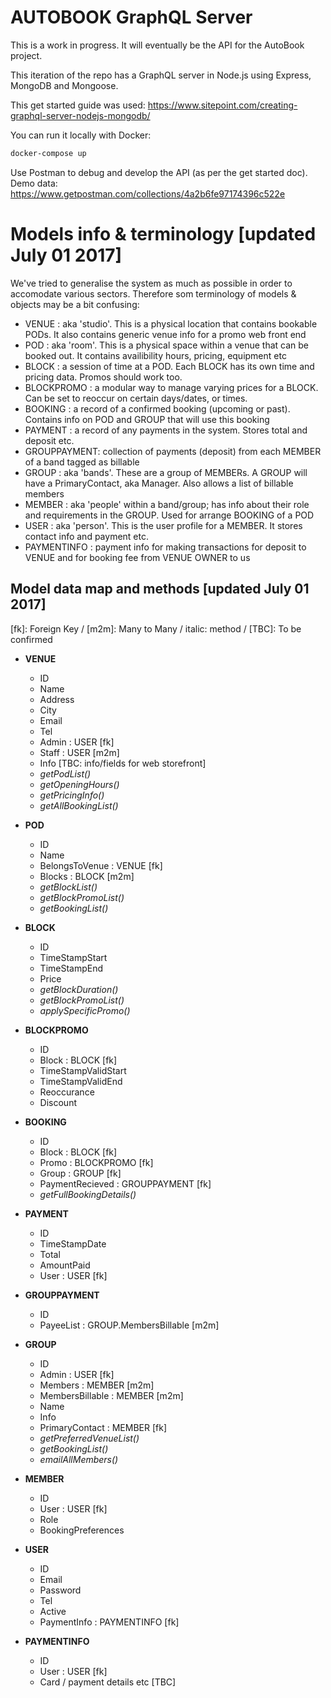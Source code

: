 # AUTOBOOK GraphQL Server

This is a work in progress. It will eventually be the API for the AutoBook project.

This iteration of the repo has a GraphQL server in Node.js using Express, MongoDB and Mongoose. 

This get started guide was used: https://www.sitepoint.com/creating-graphql-server-nodejs-mongodb/ 

You can run it locally with Docker:

```bash
docker-compose up
```

Use Postman to debug and develop the API (as per the get started doc). Demo data: https://www.getpostman.com/collections/4a2b6fe97174396c522e


# Models info & terminology [updated July 01 2017]

We've tried to generalise the system as much as possible in order to accomodate various sectors. Therefore som terminology of models & objects may be a bit confusing:

* VENUE       : aka 'studio'. This is a physical location that contains bookable PODs. It also contains generic venue info for a promo web front end
* POD         : aka 'room'. This is a physical space within a venue that can be booked out. It contains availibility hours, pricing, equipment etc
* BLOCK       : a session of time at a POD. Each BLOCK has its own time and pricing data. Promos should work too.
* BLOCKPROMO  : a modular way to manage varying prices for a BLOCK. Can be set to reoccur on certain days/dates, or times.
* BOOKING     : a record of a confirmed booking (upcoming or past). Contains info on POD and GROUP that will use this booking 
* PAYMENT     : a record of any payments in the system. Stores total and deposit etc.
* GROUPPAYMENT: collection of payments (deposit) from each MEMBER of a band tagged as billable
* GROUP       : aka 'bands'. These are a group of MEMBERs. A GROUP will have a PrimaryContact, aka Manager. Also allows a list of billable members
* MEMBER      : aka 'people' within a band/group; has info about their role and requirements in the GROUP. Used for arrange BOOKING of a POD
* USER        : aka 'person'. This is the user profile for a MEMBER. It stores contact info and payment etc. 
* PAYMENTINFO : payment info for making transactions for deposit to VENUE and for booking fee from VENUE OWNER to us


## Model data map and methods [updated July 01 2017]
[fk]: Foreign Key / [m2m]: Many to Many / italic: method / [TBC]: To be confirmed

* __VENUE__
  * ID
  * Name
  * Address
  * City
  * Email
  * Tel
  * Admin : USER [fk]
  * Staff : USER [m2m]
  * Info [TBC: info/fields for web storefront]
  * _getPodList()_
  * _getOpeningHours()_
  * _getPricingInfo()_
  * _getAllBookingList()_

* __POD__
  * ID
  * Name
  * BelongsToVenue : VENUE [fk]
  * Blocks : BLOCK [m2m]
  * _getBlockList()_
  * _getBlockPromoList()_
  * _getBookingList()_

* __BLOCK__
  * ID
  * TimeStampStart
  * TimeStampEnd
  * Price
  * _getBlockDuration()_
  * _getBlockPromoList()_
  * _applySpecificPromo()_

* __BLOCKPROMO__
  * ID
  * Block : BLOCK [fk]
  * TimeStampValidStart
  * TimeStampValidEnd
  * Reoccurance
  * Discount

* __BOOKING__
  * ID
  * Block : BLOCK [fk]
  * Promo : BLOCKPROMO [fk]
  * Group : GROUP [fk]
  * PaymentRecieved : GROUPPAYMENT [fk]
  * _getFullBookingDetails()_

* __PAYMENT__
  * ID
  * TimeStampDate
  * Total
  * AmountPaid
  * User : USER [fk]

* __GROUPPAYMENT__
  * ID
  * PayeeList : GROUP.MembersBillable [m2m]

* __GROUP__
  * ID
  * Admin : USER [fk]
  * Members : MEMBER [m2m]
  * MembersBillable : MEMBER [m2m]
  * Name
  * Info
  * PrimaryContact : MEMBER [fk]
  * _getPreferredVenueList()_
  * _getBookingList()_
  * _emailAllMembers()_

* __MEMBER__
  * ID
  * User : USER [fk]
  * Role
  * BookingPreferences

* __USER__
  * ID
  * Email
  * Password
  * Tel
  * Active
  * PaymentInfo : PAYMENTINFO [fk]

* __PAYMENTINFO__
  * ID
  * User : USER [fk]
  * Card / payment details etc [TBC]






